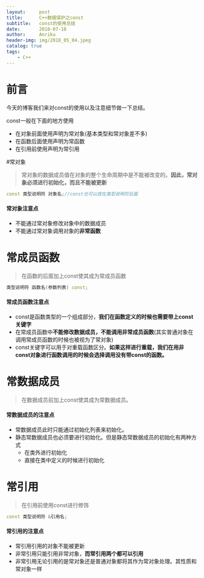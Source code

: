 ```yaml
---
layout:     post
title:      C++数据保护之const
subtitle:   const的使用总结
date:       2018-07-10
author:     Anriku
header-img: img/2018_05_04.jpeg
catalog: true
tags:
    - C++
---
```


# 前言

今天的博客我们来对const的使用以及注意细节做一下总结。

const一般在下面的地方使用

* 在对象前面使用声明为常对象(基本类型和常对象差不多)
* 在函数后面使用声明为常函数
* 在引用前使用声明为常引用



#常对象

> 常对象的数据成员值在对象的整个生命周期中是不能被改变的。**因此，常对象必须进行初始化，而且不能被更新**

```c++
const 类型说明符 对象名;//const也可以放在类型说明符后面
```

 

#### 常对象注意点

* 不能通过常对象修改对象中的数据成员
* 不能通过常对象调用对象的**非常函数**





# 常成员函数

> 在函数的后面加上const使其成为常成员函数

```c++
类型说明符 函数名(参数列表) const;
```



#### 常成员函数注意点

* const是函数类型的一个组成部分，**我们在函数定义的时候也需要带上const关键字**
* 在常成员函数中**不能修改数据成员，不能调用非常成员函数**(其实普通对象在调用常成员函数的时候也被视为了常对象)
* const关键字可以用于对重载函数区分。**如果这样进行重载，我们在用非const对象进行函数调用的时候会选择调用没有带const的函数。**



# 常数据成员

> 在数据成员前加上const使其成为常数据成员。



#### 常数据成员的注意点

* 常数据成员此时只能通过初始化列表来初始化。
* 静态常数据成员也必须要进行初始化。但是静态常数据成员的初始化有两种方式
  * 在类外进行初始化
  * 直接在类中定义的时候进行初始化





# 常引用

> 在引用前使用const进行修饰

```c++
const 类型说明符 &引用名;
```





#### 常引用的注意点

* 常引用引用的对象不能被更新
* 非常引用只能引用非常对象，**而常引用两个都可以引用**
* 非常引用无论引用的是常对象还是普通对象都将其作为常对象处理。其性质和常对象一样



